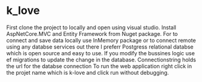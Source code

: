 # k_love
First clone the project to locally and open using visual studio. 
Install AspNetCore.MVC and Entity Framework from Nuget package.
For to connect and save data locally use InMemory package or to connect remote using any databse services out there
I preferr Postgress relational databse which is open source and easy to use.
If you modify the bussines logic use ef migrations to update the change in the database.
Connectionstring  holds the url for the databse connection
To run the web application right click in the projet name which is k-love and click run without debugging.
